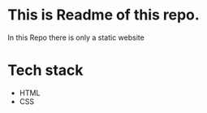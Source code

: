 # This is Readme of this repo.

In this Repo there is only a static website 

# Tech stack 

- HTML
- CSS
